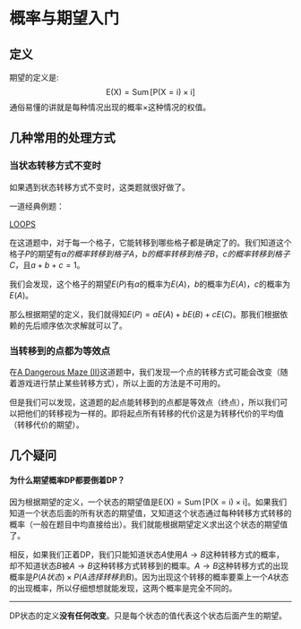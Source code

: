# 概率与期望入门

## 定义

期望的定义是:
$$
\mathrm{E}(\mathrm{X})=\operatorname{Sum}\left[\mathrm{P}(\mathrm{X}=\mathrm{i}){\times} \mathrm{i}\right]
$$
通俗易懂的讲就是每种情况出现的概率$\times$这种情况的权值。

## 几种常用的处理方式

### 当状态转移方式不变时

 如果遇到状态转移方式不变时，这类题就很好做了。

一道经典例题：

[LOOPS](http://acm.hdu.edu.cn/showproblem.php?pid=3853)

在这道题中，对于每一个格子，它能转移到哪些格子都是确定了的。我们知道这个格子$P$的期望有$a的概率转移到格子A，b的概率转移到格子B，c的概率转移到格子C$，且$a+b+c=1$。

我们会发现，这个格子的期望$E(P)$有$a$的概率为$E(A)$，$b$的概率为$E(A)$，$c$的概率为$E(A)$。

那么根据期望的定义，我们就得知$E(P)=aE(A)+bE(B)+cE(C)$。那我们根据依赖的先后顺序依次求解就可以了。

### 当转移到的点都为等效点

在[A Dangerous Maze (II)](https://vjudge.net/problem/LightOJ-1395)这道题中，我们发现一个点的转移方式可能会改变（随着游戏进行禁止某些转移方式），所以上面的方法是不可用的。

但是我们可以发现，这道题的起点能转移到的点都是等效点（终点），所以我们可以把他们的转移视为一样的。即将起点所有转移的代价这是为转移代价的平均值（转移代价的期望）。



## 几个疑问

#### 为什么期望概率DP都要倒着DP？

因为根据期望的定义，一个状态的期望值是$\mathrm{E}(\mathrm{X})=\operatorname{Sum}\left[\mathrm{P}(\mathrm{X}=\mathrm{i}){\times} \mathrm{i}\right]$。如果我们知道一个状态后面的所有状态的期望值，又知道这个状态通过每种转移方式转移的概率（一般在题目中均直接给出）。我们就能根据期望定义求出这个状态的期望值了。

相反，如果我们正着DP，我们只能知道状态$A$使用$A\rightarrow B$这种转移方式的概率，却不知道状态$B$被$A\rightarrow B$这种转移方式转移到的概率。$A\rightarrow B$这种转移方式的出现概率是$P(A状态)\times P(A选择转移到B)$。因为出现这个转移的概率要乘上一个$A$状态的出现概率，所以仔细想想就能发现，这两个概率是完全不同的。

---

DP状态的定义**没有任何改变**。只是每个状态的值代表这个状态后面产生的期望。